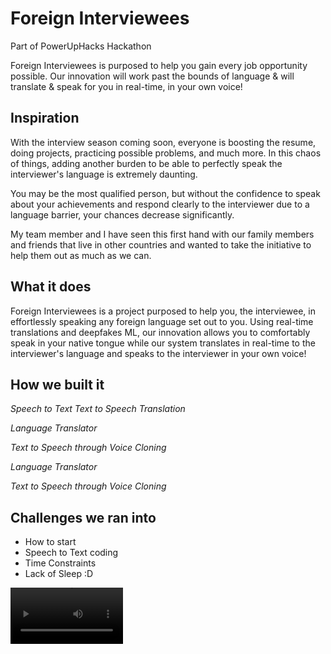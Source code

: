 # Foreign Interviewees
Part of PowerUpHacks Hackathon

Foreign Interviewees is purposed to help you gain every job opportunity possible. Our innovation will work past the bounds of language & will translate & speak for you in real-time, in your own voice!

## Inspiration
With the interview season coming soon, everyone is boosting the resume, doing projects, practicing possible problems, and much more. In this chaos of things, adding another burden to be able to perfectly speak the interviewer's language is extremely daunting.

You may be the most qualified person, but without the confidence to speak about your achievements and respond clearly to the interviewer due to a language barrier, your chances decrease significantly.

My team member and I have seen this first hand with our family members and friends that live in other countries and wanted to take the initiative to help them out as much as we can.

## What it does
Foreign Interviewees is a project purposed to help you, the interviewee, in effortlessly speaking any foreign language set out to you. 
Using real-time translations and deepfakes ML, our innovation allows you to comfortably speak in your native tongue while our system translates in real-time to the interviewer's language and speaks to the interviewer in your own voice!

## How we built it
_Speech to Text Text to Speech Translation_

_Language Translator_

_Text to Speech through Voice Cloning_

_Language Translator_

_Text to Speech through Voice Cloning_

## Challenges we ran into
* How to start
* Speech to Text coding
* Time Constraints
* Lack of Sleep :D


<video src='https://youtu.be/BCIKo0d5z5s' width=180/>

## Accomplishments that we're proud of
* Getting the translator to actually work
* Getting real-time audio recording and converting to different language on the spot
* This entire project is an accomplishment that we are both proud of
* The fact that everything works 

## What we learned
Combination of Natural Language Processing & the opportunities and challenges it holds, as well as machine learning frameworks, networks, and techniques, including integrating APIs into our program.

## What's next for Foreign Interviewees
Our next step is integrating our project with Google Meet, Zoom, and other meeting applications as an extension. 

We will also take steps in making our tool sound more like the user: precising our deep learning framework in our implementation of the real-time Text-To-Speech Synthesis. We may try altering our Tacotron architecture or add more layers as to make our synthesized voice sound clearer and more like the individual.

[![VIDEO DEMONSTRATION](http://img.youtube.com/vi/BCIKo0d5z5s/0.jpg)](http://www.youtube.com/watch?v=BCIKo0d5z5s "Foreign Interviewees")

